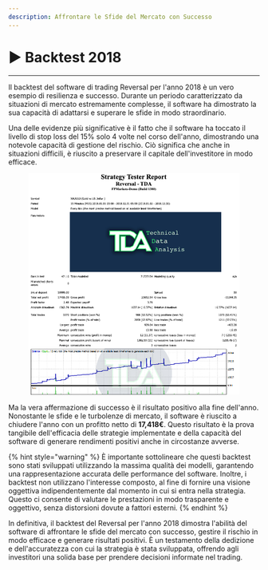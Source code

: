 ```yaml
---
description: Affrontare le Sfide del Mercato con Successo
---
```


# ▶ Backtest 2018

***

Il backtest del software di trading Reversal per l'anno 2018 è un vero esempio di resilienza e successo. Durante un periodo caratterizzato da situazioni di mercato estremamente complesse, il software ha dimostrato la sua capacità di adattarsi e superare le sfide in modo straordinario.

Una delle evidenze più significative è il fatto che il software ha toccato il livello di stop loss del 15% solo 4 volte nel corso dell'anno, dimostrando una notevole capacità di gestione del rischio. Ciò significa che anche in situazioni difficili, è riuscito a preservare il capitale dell'investitore in modo efficace.

<div data-full-width="false">

<figure><img src="../../../.gitbook/assets/TDA 2018.png" alt=""><figcaption></figcaption></figure>

</div>

Ma la vera affermazione di successo è il risultato positivo alla fine dell'anno. Nonostante le sfide e le turbolenze di mercato, il software è riuscito a chiudere l'anno con un profitto netto di **17,418€**. Questo risultato è la prova tangibile dell'efficacia delle strategie implementate e della capacità del software di generare rendimenti positivi anche in circostanze avverse.

{% hint style="warning" %}
È importante sottolineare che questi backtest sono stati sviluppati utilizzando la massima qualità dei modelli, garantendo una rappresentazione accurata delle performance del software. Inoltre, i backtest non utilizzano l'interesse composto, al fine di fornire una visione oggettiva indipendentemente dal momento in cui si entra nella strategia. Questo ci consente di valutare le prestazioni in modo trasparente e oggettivo, senza distorsioni dovute a fattori esterni.
{% endhint %}

In definitiva, il backtest del Reversal per l'anno 2018 dimostra l'abilità del software di affrontare le sfide del mercato con successo, gestire il rischio in modo efficace e generare risultati positivi. È un testamento della dedizione e dell'accuratezza con cui la strategia è stata sviluppata, offrendo agli investitori una solida base per prendere decisioni informate nel trading.



